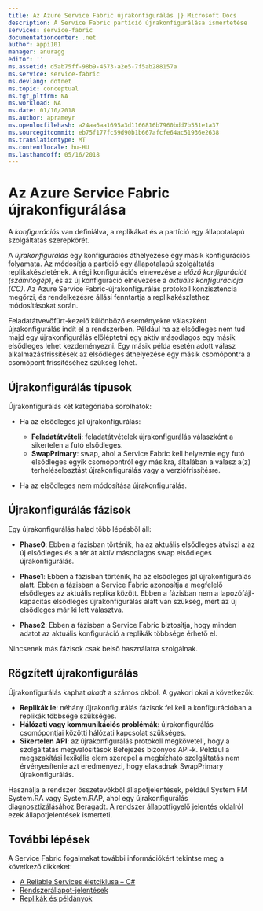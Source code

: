 ```yaml
---
title: Az Azure Service Fabric újrakonfigurálás |} Microsoft Docs
description: A Service Fabric partíció újrakonfigurálása ismertetése
services: service-fabric
documentationcenter: .net
author: appi101
manager: anuragg
editor: ''
ms.assetid: d5ab75ff-98b9-4573-a2e5-7f5ab288157a
ms.service: service-fabric
ms.devlang: dotnet
ms.topic: conceptual
ms.tgt_pltfrm: NA
ms.workload: NA
ms.date: 01/10/2018
ms.author: aprameyr
ms.openlocfilehash: a24aa6aa1695a3d1166816b7960bdd7b551e1a37
ms.sourcegitcommit: eb75f177fc59d90b1b667afcfe64ac51936e2638
ms.translationtype: MT
ms.contentlocale: hu-HU
ms.lasthandoff: 05/16/2018
---
```

# <a name="reconfiguration-in-azure-service-fabric"></a>Az Azure Service Fabric újrakonfigurálása
A *konfigurációs* van definiálva, a replikákat és a partíció egy állapotalapú szolgáltatás szerepkörét.

A *újrakonfigurálás* egy konfigurációs áthelyezése egy másik konfigurációs folyamata. Az módosítja a partíció egy állapotalapú szolgáltatás replikakészletének. A régi konfigurációs elnevezése a *előző konfigurációt (számítógép)*, és az új konfiguráció elnevezése a *aktuális konfigurációja (CC)*. Az Azure Service Fabric-újrakonfigurálás protokoll konzisztencia megőrzi, és rendelkezésre állási fenntartja a replikakészlethez módosításokat során.

Feladatátvevőfürt-kezelő különböző eseményekre válaszként újrakonfigurálás indít el a rendszerben. Például ha az elsődleges nem tud majd egy újrakonfigurálás előléptetni egy aktív másodlagos egy másik elsődleges lehet kezdeményezni. Egy másik példa esetén adott válasz alkalmazásfrissítések az elsődleges áthelyezése egy másik csomópontra a csomópont frissítéséhez szükség lehet.

## <a name="reconfiguration-types"></a>Újrakonfigurálás típusok
Újrakonfigurálás két kategóriába sorolhatók:

- Ha az elsődleges jal újrakonfigurálás:
    - **Feladatátvételi**: feladatátvételek újrakonfigurálás válaszként a sikertelen a futó elsődleges.
    - **SwapPrimary**: swap, ahol a Service Fabric kell helyeznie egy futó elsődleges egyik csomópontról egy másikra, általában a válasz a(z) terheléselosztást újrakonfigurálás vagy a verziófrissítésre.

- Ha az elsődleges nem módosítása újrakonfigurálás.

## <a name="reconfiguration-phases"></a>Újrakonfigurálás fázisok
Egy újrakonfigurálás halad több lépésből áll:

- **Phase0**: Ebben a fázisban történik, ha az aktuális elsődleges átviszi a az új elsődleges és a tér át aktív másodlagos swap elsődleges újrakonfigurálás.

- **Phase1**: Ebben a fázisban történik, ha az elsődleges jal újrakonfigurálás alatt. Ebben a fázisban a Service Fabric azonosítja a megfelelő elsődleges az aktuális replika között. Ebben a fázisban nem a lapozófájl-kapacitás elsődleges újrakonfigurálás alatt van szükség, mert az új elsődleges már ki lett választva. 

- **Phase2**: Ebben a fázisban a Service Fabric biztosítja, hogy minden adatot az aktuális konfiguráció a replikák többsége érhető el.

Nincsenek más fázisok csak belső használatra szolgálnak.

## <a name="stuck-reconfigurations"></a>Rögzített újrakonfigurálás
Újrakonfigurálás kaphat *akadt* a számos okból. A gyakori okai a következők:

- **Replikák le**: néhány újrakonfigurálás fázisok fel kell a konfigurációban a replikák többsége szükséges.
- **Hálózati vagy kommunikációs problémák**: újrakonfigurálás csomópontjai közötti hálózati kapcsolat szükséges.
- **Sikertelen API**: az újrakonfigurálás protokoll megköveteli, hogy a szolgáltatás megvalósítások Befejezés bizonyos API-k. Például a megszakítási lexikális elem szerepel a megbízható szolgáltatás nem érvényesítenie azt eredményezi, hogy elakadnak SwapPrimary újrakonfigurálás.

Használja a rendszer összetevőkből állapotjelentések, például System.FM System.RA vagy System.RAP, ahol egy újrakonfigurálás diagnosztizálásához Beragadt. A [rendszer állapotfigyelő jelentés oldalról](service-fabric-understand-and-troubleshoot-with-system-health-reports.md) ezek állapotjelentések ismerteti.

## <a name="next-steps"></a>További lépések
A Service Fabric fogalmakat további információkért tekintse meg a következő cikkeket:

- [A Reliable Services életciklusa – C#](service-fabric-reliable-services-lifecycle.md)
- [Rendszerállapot-jelentések](service-fabric-understand-and-troubleshoot-with-system-health-reports.md)
- [Replikák és példányok](service-fabric-concepts-replica-lifecycle.md)
